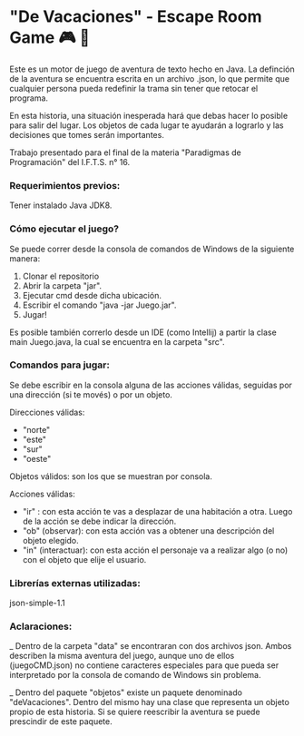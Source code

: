 # "De Vacaciones" - Escape Room Game :video_game: :book:
Este es un motor de juego de aventura de texto hecho en Java. La definción de la aventura se encuentra escrita en un archivo .json, lo que permite que cualquier persona pueda redefinir la trama sin tener que retocar el programa.

En esta historia, una situación inesperada hará que debas hacer lo posible para salir del lugar. Los objetos de cada lugar te ayudarán a lograrlo y las decisiones que tomes serán importantes.

Trabajo presentado para el final de la materia "Paradigmas de Programación" del I.F.T.S. n° 16.

### Requerimientos previos:

Tener instalado Java JDK8.

### Cómo ejecutar el juego?

Se puede correr desde la consola de comandos de Windows de la siguiente manera:

1.  Clonar el repositorio
2.  Abrir la carpeta "jar".  
3.  Ejecutar cmd desde dicha ubicación.  
4.  Escribir el comando "java -jar Juego.jar".  
5.  Jugar!

Es posible también correrlo desde un IDE (como Intellij) a partir la clase main Juego.java, la cual se encuentra en la carpeta "src".

### Comandos para jugar: 

Se debe escribir en la consola alguna de las acciones válidas, seguidas por una dirección (si te movés) o por un objeto.

Direcciones válidas: 
- "norte"
- "este"
- "sur" 
- "oeste"

Objetos válidos: son los que se muestran por consola.

Acciones válidas: 

- "ir" : con esta acción te vas a desplazar de una habitación a otra. Luego de la acción se debe indicar la dirección.
- "ob" (observar): con esta acción vas a obtener una descripción del objeto elegido.
- "in" (interactuar): con esta acción el personaje va a realizar algo (o no) con el objeto que elije el usuario.

### Librerías externas utilizadas:

json-simple-1.1

### Aclaraciones:

_ Dentro de la carpeta "data" se encontraran con dos archivos json. Ambos describen la misma aventura del juego, aunque uno de ellos (juegoCMD.json) no contiene caracteres especiales para que pueda ser interpretado por la consola de comando de Windows sin problema.

_ Dentro del paquete "objetos" existe un paquete denominado "deVacaciones". Dentro del mismo hay una clase que representa un objeto propio de esta historia. Si se quiere reescribir la aventura se puede prescindir de este paquete. 
